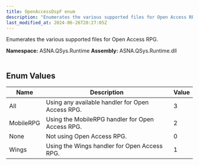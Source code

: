 ```yaml
---
title: OpenAccessDspF enum
description: "Enumerates the various supported files for Open Access RPG. "
last_modified_at: 2024-06-26T20:27:05Z
---
```


Enumerates the various supported files for Open Access RPG.

**Namespace:** ASNA.QSys.Runtime
**Assembly:** ASNA.QSys.Runtime.dll
<br>
<br>

## Enum Values

| Name | Description | Value
| --- | --- | --- 
| All | Using any available handler for Open Access RPG. | 3 |
| MobileRPG | Using the MobileRPG handler for Open Access RPG. | 2 |
| None | Not using Open Access RPG. | 0 |
| Wings | Using the Wings handler for Open Access RPG. | 1 |
